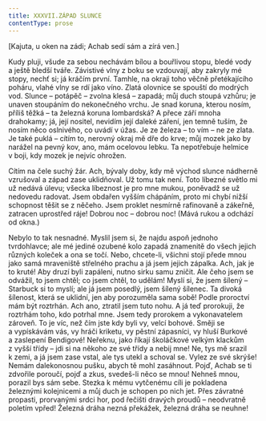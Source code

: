 ```yaml
---
title: XXXVII.ZÁPAD SLUNCE
contentType: prose
---
```


\[Kajuta, u oken na zádi; Achab sedí sám a zírá ven.\]

Kudy pluji, všude za sebou nechávám bílou a bouřlivou stopu, bledé vody a ještě bledší tváře. Závistivé vlny z boku se vzdouvají, aby zakryly mé stopy, nechť si; já kráčím první. Tamhle, na okraji toho věčně přetékajícího poháru, vlahé vlny se rdí jako víno. Zlatá olovnice se spouští do modrých vod. Slunce – potápěč – zvolna klesá – zapadá; můj duch stoupá vzhůru; je unaven stoupáním do nekonečného vrchu. Je snad koruna, kterou nosím, příliš těžká – ta železná koruna lombardská? A přece září mnoha drahokamy; já, její nositel, nevidím její daleké záření, jen temně tuším, že nosím něco oslnivého, co uvádí v úžas. Je ze železa – to vím – ne ze zlata. Je také puklá – cítím to, nerovný okraj mě dře do krve; můj mozek jako by narážel na pevný kov, ano, mám ocelovou lebku. Ta nepotřebuje helmice v boji, kdy mozek je nejvíc ohrožen.

Cítím na čele suchý žár. Ach, bývaly doby, kdy mě východ slunce nádherně vzrušoval a západ zase uklidňoval. Už tomu tak není. Toto líbezné světlo mi už nedává úlevu; všecka líbeznost je pro mne mukou, poněvadž se už nedovedu radovat. Jsem obdařen vyšším chápáním, proto mi chybí nižší schopnost těšit se z něčeho. Jsem proklet nesmírně rafinovaně a zákeřně, zatracen uprostřed ráje! Dobrou noc – dobrou noc! (Mává rukou a odchází od okna.)

Nebylo to tak nesnadné. Myslil jsem si, že najdu aspoň jednoho tvrdohlavce; ale mé jediné ozubené kolo zapadá znamenitě do všech jejich různých koleček a ona se točí. Nebo, chcete-li, všichni stojí přede mnou jako samá mraveniště střelného prachu a já jsem jejich zápalka. Ach, jak je to kruté! Aby druzí byli zapáleni, nutno sirku samu zničit. Ale čeho jsem se odvážil, to jsem chtěl; co jsem chtěl, to udělám! Myslí si, že jsem šílený – Starbuck si to myslí; ale já jsem posedlý, jsem šílený šílenec. Ta divoká šílenost, která se uklidní, jen aby porozuměla sama sobě! Podle proroctví mám být roztrhán. Ach ano, ztratil jsem tuto nohu. A já teď prorokuji, že roztrhám toho, kdo potrhal mne. Jsem tedy prorokem a vykonavatelem zároveň. To je víc, než čím jste kdy byli vy, velcí bohové. Směji se a vypískávám vás, vy hráči kriketu, vy pěstní zápasníci, vy hluší Burkové a zaslepení Bendigové! Neřeknu, jako říkají školáčkové velkým klackům z vyšší třídy – jdi si na někoho ze své třídy a nebij mne! Ne, tys mě srazil k zemi, a já jsem zase vstal, ale tys utekl a schoval se. Vylez ze své skrýše! Nemám dalekonosnou pušku, abych tě mohl zasáhnout. Pojď, Achab se ti zdvořile poroučí, pojď a zkus, svedeš-li něco se mnou! Nehneš mnou, porazil bys sám sebe. Stezka k mému vytčenému cíli je pokladena železnými kolejnicemi a můj duch je schopen po nich jet. Přes závratné propasti, prorvanými srdci hor, pod řečišti dravých proudů – neodvratně poletím vpřed! Železná dráha nezná překážek, železná dráha se neuhne!
